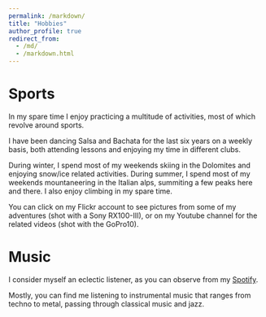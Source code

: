 ```yaml
---
permalink: /markdown/
title: "Hobbies"
author_profile: true
redirect_from: 
  - /md/
  - /markdown.html
---
```


# Sports

In my spare time I enjoy practicing a multitude of activities, most of which revolve around sports.

I have been dancing Salsa and Bachata for the last six years on a weekly basis, both attending lessons and enjoying my time in different clubs.

During winter, I spend most of my weekends skiing in the Dolomites and enjoying snow/ice related activities. During summer, I spend most of my weekends mountaneering in the Italian alps, summiting a few peaks here and there.
I also enjoy climbing in my spare time.

You can click on my Flickr account to see pictures from some of my adventures (shot with a Sony RX100-III), or on my Youtube channel for the related videos (shot with the GoPro10). 

# Music

I consider myself an eclectic listener, as you can observe from my [Spotify](https://open.spotify.com/user/smnbet22).

Mostly, you can find me listening to instrumental music that ranges from techno to metal, passing through classical music and jazz.

